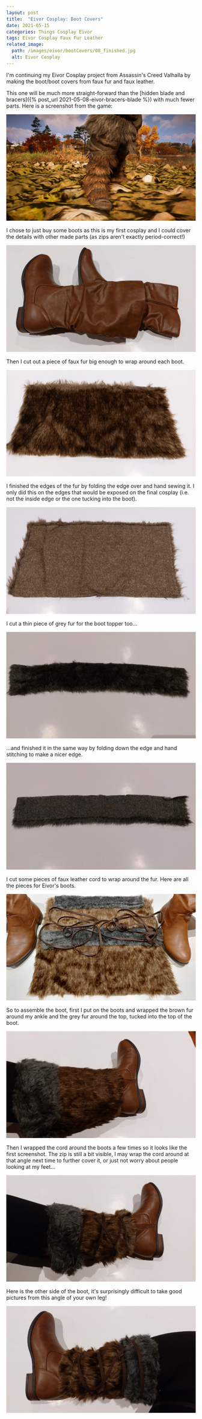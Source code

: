 ```yaml
---
layout: post
title:  "Eivor Cosplay: Boot Covers"
date: 2021-05-15
categories: Things Cosplay Eivor
tags: Eivor Cosplay Faux Fur Leather
related_image: 
  path: /images/eivor/bootCovers/08_finished.jpg
  alt: Eivor Cosplay
---
```


I'm continuing my Eivor Cosplay project from Assassin's Creed Valhalla by making the boot/boot covers from faux fur and faux leather.

<!--more-->

This one will be much more straight-forward than the [hidden blade and bracers]({% post_url 2021-05-08-eivor-bracers-blade %}) with much fewer parts. Here is a screenshot from the game:

![Screenshot of Eivor's boots from Assassin's Creed Valhalla](/images/eivor/bootCovers/10_screenshot.jpeg)

I chose to just buy some boots as this is my first cosplay and I could cover the details with other made parts (as zips aren't exactly period-correct!) 

![The boots I bought for the cosplay](/images/eivor/bootCovers/05_boots.jpg)

Then I cut out a piece of faux fur big enough to wrap around each boot. 

![Base fur of the boot covers](/images/eivor/bootCovers/01_base_fur.jpg)

I finished the edges of the fur by folding the edge over and hand sewing it. I only did this on the edges that would be exposed on the final cosplay (i.e. not the inside edge or the one tucking into the boot).

![Backside of the fur with hand sewing](/images/eivor/bootCovers/02_backside_hand_sewing.jpg)

I cut a thin piece of grey fur for the boot topper too...

![Grey fur for the boot topper](/images/eivor/bootCovers/03_top_fur.jpg)

...and finished it in the same way by folding down the edge and hand stitching to make a nicer edge.

![Reverse side of the boot topper with hand sewing](/images/eivor/bootCovers/04_top_fur_reverse_side.jpg)

I cut some pieces of faux leather cord to wrap around the fur. Here are all the pieces for Eivor's boots.

![All the pieces of the boot covers](/images/eivor/bootCovers/06_all_boot_covers.jpg)

So to assemble the boot, first I put on the boots and wrapped the brown fur around my ankle and the grey fur around the top, tucked into the top of the boot.

![Base of the fur on top of the boots](/images/eivor/bootCovers/07_fur_on_foot.jpg)

Then I wrapped the cord around the boots a few times so it looks like the first screenshot. The zip is still a bit visible, I may wrap the cord around at that angle next time to further cover it, or just not worry about people looking at my feet...

![The finished boot cover](/images/eivor/bootCovers/08_finished.jpg)

Here is the other side of the boot, it's surprisingly difficult to take good pictures from this angle of your own leg!

![Other side of the finished boot cover](/images/eivor/bootCovers/09_finished.jpg)
